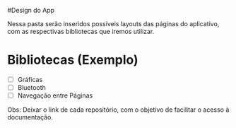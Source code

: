 #Design do App

Nessa pasta serão inseridos possíveis layouts das páginas do aplicativo, com as respectivas bibliotecas que iremos utilizar.

# Bibliotecas (Exemplo)

- [ ] Gráficas
- [ ] Bluetooth
- [ ] Navegação entre Páginas

Obs: Deixar o link de cada repositório, com o objetivo de facilitar o acesso à documentação.
